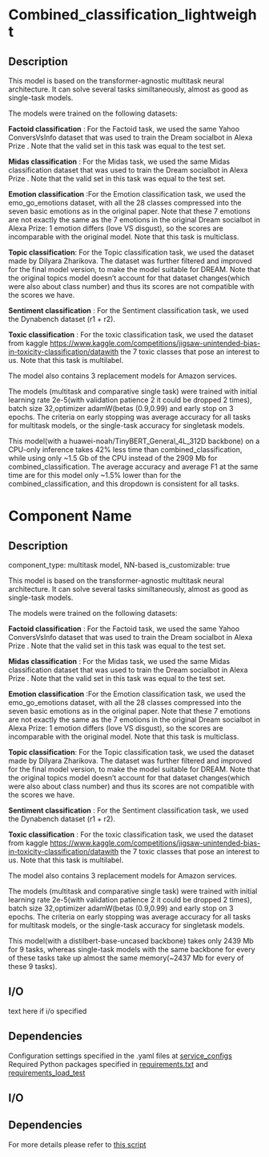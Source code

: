 ﻿
# Combined_classification_lightweight

## Description

This model is based on the transformer-agnostic multitask neural architecture. It can solve several tasks similtaneously, almost as good as single-task models. 

The models were trained on the following datasets:

**Factoid classification** : For the Factoid task, we used the same Yahoo ConversVsInfo dataset that was used to train the Dream socialbot in Alexa Prize . Note that the valid set in this task was equal to the test set. 

**Midas classification** : For the Midas task, we used the same Midas classification dataset that was used to train the Dream socialbot in Alexa Prize . Note that the valid set in this task was equal to the test set. 

**Emotion classification** :For the Emotion classification task, we used the emo\_go\_emotions dataset, with all the 28 classes compressed into the seven basic emotions as in the original paper. Note that these 7 emotions are not exactly the same as the 7 emotions in the original Dream socialbot in Alexa Prize: 1 emotion differs (love VS disgust), so the scores are incomparable with the original model. Note that this task is multiclass. 

**Topic classification**: For the Topic classification task, we used the dataset made by Dilyara Zharikova. The dataset was further filtered and improved for the final model version, to make the model suitable for DREAM. Note that the original topics model doesn’t account for that dataset changes(which were also about class number) and thus its scores are not compatible with the scores we have.

**Sentiment classification** : For the Sentiment classification task, we used the Dynabench dataset (r1 + r2). 

**Toxic classification** : For the toxic classification task, we used the dataset from kaggle <https://www.kaggle.com/competitions/jigsaw-unintended-bias-in-toxicity-classification/datawith> the 7 toxic classes that pose an interest to us. Note that this task is multilabel.

The model also contains 3 replacement models for Amazon services.

The models (multitask and comparative single task) were trained with initial learning rate 2e-5(with validation patience 2 it could be dropped 2 times), batch size 32,optimizer adamW(betas (0.9,0.99) and early stop on 3 epochs. The criteria on early stopping was average accuracy for all tasks for multitask models, or the single-task accuracy for singletask models.

This model(with a huawei-noah/TinyBERT_General_4L_312D backbone) on a CPU-only inference takes 42% less time than combined_classification, while using only ~1.5 Gb of the CPU instead of the 2909 Mb for combined_classification. The average accuracy and average F1 at the same time are for this model only ~1.5% lower than for the combined_classification, and this dropdown is consistent for all tasks.

# Component Name

## Description
component_type: multitask model, NN-based
is_customizable: true

This model is based on the transformer-agnostic multitask neural architecture. It can solve several tasks similtaneously, almost as good as single-task models. 

The models were trained on the following datasets:

**Factoid classification** : For the Factoid task, we used the same Yahoo ConversVsInfo dataset that was used to train the Dream socialbot in Alexa Prize . Note that the valid set in this task was equal to the test set. 

**Midas classification** : For the Midas task, we used the same Midas classification dataset that was used to train the Dream socialbot in Alexa Prize . Note that the valid set in this task was equal to the test set. 

**Emotion classification** :For the Emotion classification task, we used the emo\_go\_emotions dataset, with all the 28 classes compressed into the seven basic emotions as in the original paper. Note that these 7 emotions are not exactly the same as the 7 emotions in the original Dream socialbot in Alexa Prize: 1 emotion differs (love VS disgust), so the scores are incomparable with the original model. Note that this task is multiclass. 

**Topic classification**: For the Topic classification task, we used the dataset made by Dilyara Zharikova. The dataset was further filtered and improved for the final model version, to make the model suitable for DREAM. Note that the original topics model doesn’t account for that dataset changes(which were also about class number) and thus its scores are not compatible with the scores we have.

**Sentiment classification** : For the Sentiment classification task, we used the Dynabench dataset (r1 + r2). 

**Toxic classification** : For the toxic classification task, we used the dataset from kaggle <https://www.kaggle.com/competitions/jigsaw-unintended-bias-in-toxicity-classification/datawith> the 7 toxic classes that pose an interest to us. Note that this task is multilabel.

The model also contains 3 replacement models for Amazon services.

The models (multitask and comparative single task) were trained with initial learning rate 2e-5(with validation patience 2 it could be dropped 2 times), batch size 32,optimizer adamW(betas (0.9,0.99) and early stop on 3 epochs. The criteria on early stopping was average accuracy for all tasks for multitask models, or the single-task accuracy for singletask models.

This model(with a distilbert-base-uncased backbone) takes only 2439 Mb for 9 tasks, whereas single-task models with the same backbone for every of these tasks take up almost the same memory(~2437 Mb for every of these 9 tasks).

## I/O
text here if i/o specified

## Dependencies

Configuration settings specified in the .yaml files at [service_configs](service_configs)
Required Python packages specified in [requirements.txt](requirements.txt) and [requirements_load_test](requirements_load_test.txt)

## I/O


## Dependencies

For more details please refer to [this script](server.py)

